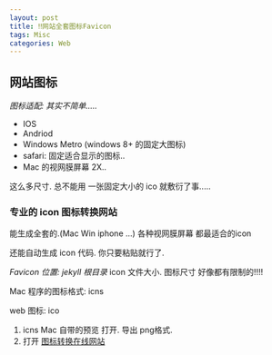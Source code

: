 ```yaml
---
layout: post
title: ‼️网站全套图标Favicon
tags: Misc
categories: Web
---
```


## 网站图标

*图标适配: 其实不简单.....*

- IOS 
- Andriod
- Windows Metro (windows 8+ 的固定大图标)
- safari: 固定适合显示的图标..
- Mac 的视网膜屏幕 2X..

这么多尺寸. 总不能用 一张固定大小的 ico 就敷衍了事.....


### 专业的 icon 图标转换网站
能生成全套的.(Mac Win iphone ...) 各种视网膜屏幕 都最适合的icon

还能自动生成 icon 代码. 你只要粘贴就行了.


*Favicon 位置: jekyll 根目录* icon 文件大小.  图标尺寸 好像都有限制的!!!!



Mac 程序的图标格式:   icns

web 图标:  ico



1.  icns Mac 自带的预览 打开. 导出 png格式.
2.  打开 [图标转换在线网站][1]





[1]:	http://realfavicongenerator.net/